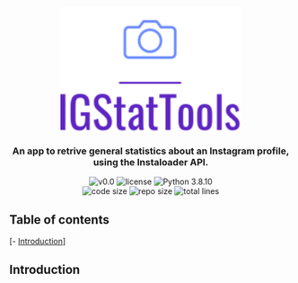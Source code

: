 <p align="center"><img src="https://github.com/JustWhit3/IGStatTools/blob/main/img/images/logo.svg" height=220></p>

<h3 align="center">An app to retrive general statistics about an Instagram profile, using the Instaloader API.</h3>
<p align="center">
    <img title="v0.0" alt="v0.0" src="https://img.shields.io/badge/version-v0.0-informational?style=flat-square"
    <a href="LICENSE">
        <img title="MIT License" alt="license" src="https://img.shields.io/badge/license-MIT-informational?style=flat-square">
    </a>
	<img title="Python 3.8.10" alt="Python 3.8.10" src="https://img.shields.io/badge/Python-3.8.10-informational?style=flat-square"><br>
	<img title="Code size" alt="code size" src="https://img.shields.io/github/languages/code-size/JustWhit3/IGStatTools?color=red">
	<img title="Repo size" alt="repo size" src="https://img.shields.io/github/repo-size/JustWhit3/IGStatTools?color=red">
	<img title="Lines of code" alt="total lines" src="https://img.shields.io/tokei/lines/github/JustWhit3/IGStatTools?color=red">
</p>

## Table of contents

[- [Introduction](#introduction)]

## Introduction
